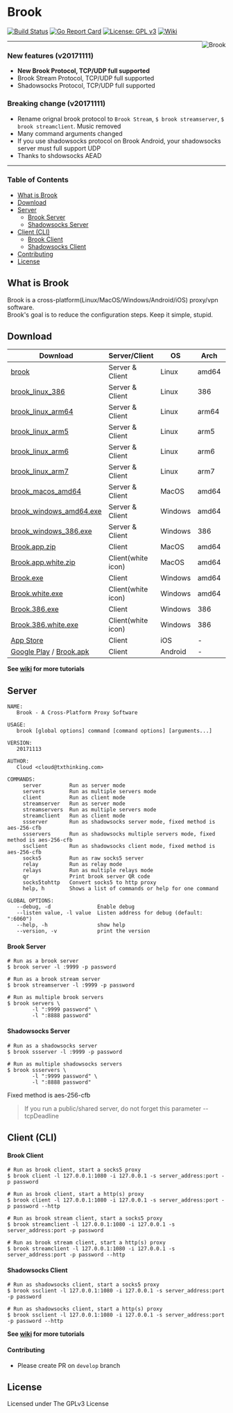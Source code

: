 # Brook

[![Build Status](https://travis-ci.org/txthinking/brook.svg?branch=master)](https://travis-ci.org/txthinking/brook) [![Go Report Card](https://goreportcard.com/badge/github.com/txthinking/brook)](https://goreportcard.com/report/github.com/txthinking/brook) [![License: GPL v3](https://img.shields.io/badge/License-GPL%20v3-blue.svg)](http://www.gnu.org/licenses/gpl-3.0) [![Wiki](https://img.shields.io/badge/docs-wiki-blue.svg)](https://github.com/txthinking/brook/wiki)

<p align="center">
    <img style="float: right;" src="https://storage.googleapis.com/txthinking-file/_/brook_200x200.png" alt="Brook"/>
</p>

---
### New features (v20171111)

* **New Brook Protocol, TCP/UDP full supported**
* Brook Stream Protocol, TCP/UDP full supported
* Shadowsocks Protocol, TCP/UDP full supported

### Breaking change (v20171111)

* Rename orignal brook protocol to `Brook Stream`, `$ brook streamserver`, `$ brook streamclient`. Music removed
* Many command arguments changed
* If you use shadowsocks protocol on Brook Android, your shadowsocks server must full support UDP
* Thanks to shdowsocks AEAD
---

### Table of Contents

* [What is Brook](#what-is-brook)
* [Download](#download)
* [Server](#server)
    * [Brook Server](#brook-server)
    * [Shadowsocks Server](#shadowsocks-server)
* [Client (CLI)](#client-cli)
    * [Brook Client](#brook-client)
    * [Shadowsocks Client](#shadowsocks-client)
* [Contributing](#contributing)
* [License](#license)

## What is Brook

Brook is a cross-platform(Linux/MacOS/Windows/Android/iOS) proxy/vpn software.<br/>
Brook's goal is to reduce the configuration steps. Keep it simple, stupid.

## Download

| Download | Server/Client | OS | Arch | Remark |
| --- | --- | --- | --- | --- |
| [brook](https://github.com/txthinking/brook/releases/download/v20171113/brook) | Server & Client | Linux | amd64 | CLI |
| [brook_linux_386](https://github.com/txthinking/brook/releases/download/v20171113/brook_linux_386) | Server & Client | Linux | 386 | CLI |
| [brook_linux_arm64](https://github.com/txthinking/brook/releases/download/v20171113/brook_linux_arm64) | Server & Client | Linux | arm64 | CLI |
| [brook_linux_arm5](https://github.com/txthinking/brook/releases/download/v20171113/brook_linux_arm5) | Server & Client | Linux | arm5 | CLI |
| [brook_linux_arm6](https://github.com/txthinking/brook/releases/download/v20171113/brook_linux_arm6) | Server & Client | Linux | arm6 | CLI |
| [brook_linux_arm7](https://github.com/txthinking/brook/releases/download/v20171113/brook_linux_arm7) | Server & Client | Linux | arm7 | CLI |
| [brook_macos_amd64](https://github.com/txthinking/brook/releases/download/v20171113/brook_macos_amd64) | Server & Client | MacOS | amd64 | CLI |
| [brook_windows_amd64.exe](https://github.com/txthinking/brook/releases/download/v20171113/brook_windows_amd64.exe) | Server & Client | Windows | amd64 | CLI |
| [brook_windows_386.exe](https://github.com/txthinking/brook/releases/download/v20171113/brook_windows_386.exe) | Server & Client | Windows | 386 | CLI |
| [Brook.app.zip](https://github.com/txthinking/brook/releases/download/v20171113/Brook.app.zip) | Client | MacOS | amd64 | GUI |
| [Brook.app.white.zip](https://github.com/txthinking/brook/releases/download/v20171113/Brook.app.white.zip) | Client(white icon) | MacOS | amd64 | GUI |
| [Brook.exe](https://github.com/txthinking/brook/releases/download/v20171113/Brook.exe) | Client | Windows | amd64 | GUI |
| [Brook.white.exe](https://github.com/txthinking/brook/releases/download/v20171113/Brook.white.exe) | Client(white icon) | Windows | amd64 | GUI |
| [Brook.386.exe](https://github.com/txthinking/brook/releases/download/v20171113/Brook.386.exe) | Client | Windows | 386 | GUI |
| [Brook.386.white.exe](https://github.com/txthinking/brook/releases/download/v20171113/Brook.386.white.exe) | Client(white icon) | Windows | 386 | GUI |
| [App Store](https://itunes.apple.com/us/app/brook-brook-shadowsocks-vpn-proxy/id1216002642) | Client | iOS | - | GUI |
| [Google Play](https://play.google.com/store/apps/details?id=com.txthinking.brook) / [Brook.apk](https://github.com/txthinking/brook/releases/download/v20171113/Brook.apk) | Client | Android | - | GUI |

**See [wiki](https://github.com/txthinking/brook/wiki) for more tutorials**

## Server

```
NAME:
   Brook - A Cross-Platform Proxy Software

USAGE:
   brook [global options] command [command options] [arguments...]

VERSION:
   20171113

AUTHOR:
   Cloud <cloud@txthinking.com>

COMMANDS:
     server         Run as server mode
     servers        Run as multiple servers mode
     client         Run as client mode
     streamserver   Run as server mode
     streamservers  Run as multiple servers mode
     streamclient   Run as client mode
     ssserver       Run as shadowsocks server mode, fixed method is aes-256-cfb
     ssservers      Run as shadowsocks multiple servers mode, fixed method is aes-256-cfb
     ssclient       Run as shadowsocks client mode, fixed method is aes-256-cfb
     socks5         Run as raw socks5 server
     relay          Run as relay mode
     relays         Run as multiple relays mode
     qr             Print brook server QR code
     socks5tohttp   Convert socks5 to http proxy
     help, h        Shows a list of commands or help for one command

GLOBAL OPTIONS:
   --debug, -d               Enable debug
   --listen value, -l value  Listen address for debug (default: ":6060")
   --help, -h                show help
   --version, -v             print the version
```

#### Brook Server

```
# Run as a brook server
$ brook server -l :9999 -p password
```

```
# Run as a brook stream server
$ brook streamserver -l :9999 -p password
```

```
# Run as multiple brook servers
$ brook servers \
        -l ":9999 password" \
        -l ":8888 password"
```

#### Shadowsocks Server

```
# Run as a shadowsocks server
$ brook ssserver -l :9999 -p password
```

```
# Run as multiple shadowsocks servers
$ brook ssservers \
        -l ":9999 password" \
        -l ":8888 password"
```

Fixed method is aes-256-cfb

> If you run a public/shared server, do not forget this parameter --tcpDeadline

## Client (CLI)

#### Brook Client

```
# Run as brook client, start a socks5 proxy
$ brook client -l 127.0.0.1:1080 -i 127.0.0.1 -s server_address:port -p password
```

```
# Run as brook client, start a http(s) proxy
$ brook client -l 127.0.0.1:1080 -i 127.0.0.1 -s server_address:port -p password --http
```

```
# Run as brook stream client, start a socks5 proxy
$ brook streamclient -l 127.0.0.1:1080 -i 127.0.0.1 -s server_address:port -p password
```

```
# Run as brook stream client, start a http(s) proxy
$ brook streamclient -l 127.0.0.1:1080 -i 127.0.0.1 -s server_address:port -p password --http
```


#### Shadowsocks Client

```
# Run as shadowsocks client, start a socks5 proxy
$ brook ssclient -l 127.0.0.1:1080 -i 127.0.0.1 -s server_address:port -p password
```

```
# Run as shadowsocks client, start a http(s) proxy
$ brook ssclient -l 127.0.0.1:1080 -i 127.0.0.1 -s server_address:port -p password --http
```

**See [wiki](https://github.com/txthinking/brook/wiki) for more tutorials**

#### Contributing

* Please create PR on `develop` branch

## License

Licensed under The GPLv3 License
